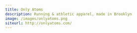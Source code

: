 ```yaml
---
title: Only Atoms
description: Running & athletic apparel, made in Brooklyn
image: /images/onlyatoms.png
siteurl: http://onlyatoms.com/
---
```

